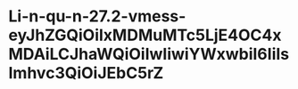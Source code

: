 # Li-n-qu-n-27.2-vmess-eyJhZGQiOiIxMDMuMTc5LjE4OC4xMDAiLCJhaWQiOiIwIiwiYWxwbiI6IiIsImhvc3QiOiJEbC5rZ